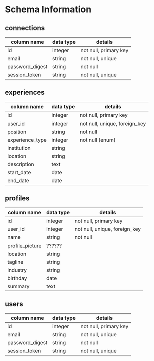 # Schema Information


## connections
column name     | data type | details
----------------|-----------|-----------------------
id              | integer   | not null, primary key
email           | string    | not null, unique
password_digest | string    | not null
session_token   | string    | not null, unique

## experiences
column name     | data type | details
----------------|-----------|-----------------------
id              | integer   | not null, primary key
user_id         | integer   | not null, unique, foreign_key
position        | string    | not null
experience_type | integer   | not null (enum)
institution     | string    |
location        | string    |
description     | text      |
start_date      | date      |
end_date        | date      |

## profiles
column name     | data type | details
----------------|-----------|-----------------------
id              | integer   | not null, primary key
user_id         | integer   | not null, unique, foreign_key
name            | string    | not null
profile_picture | ??????    |
location        | string    |
tagline         | string    |
industry        | string    |
birthday        | date      |
summary         | text      |

## users
column name     | data type | details
----------------|-----------|-----------------------
id              | integer   | not null, primary key
email           | string    | not null, unique
password_digest | string    | not null
session_token   | string    | not null, unique
